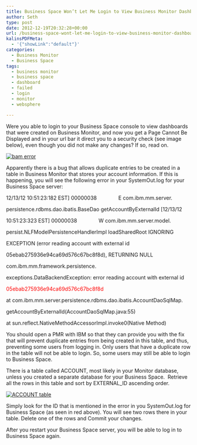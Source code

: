 ```yaml
---
title: Business Space Won’t Let Me Login to View Business Monitor Dashboards
author: Seth
type: post
date: 2012-12-19T20:32:28+00:00
url: /business-space-wont-let-me-login-to-view-business-monitor-dashboards/
kalinsPDFMeta:
  - '{"showLink":"default"}'
categories:
  - Business Monitor
  - Business Space
tags:
  - business monitor
  - business space
  - dashboard
  - failed
  - login
  - monitor
  - websphere

---
```

Were you able to login to your Business Space console to view dashboards that were created on Business Monitor, and now you get a Page Cannot Be Displayed and in your url bar it direct you to a security check (see image below), even though you did not make any changes? If so, read on.

<a href="http://www.sethgagnon.com/business-space-wont-let-me-login-to-view-business-monitor-dashboards/bam-error/" rel="attachment wp-att-983"><img class="alignnone size-large wp-image-983" alt="bam error" src="https://i2.wp.com/www.sethgagnon.com/wp-content/uploads/2012/12/bam-error-1024x640.png?resize=600%2C375" srcset="https://i2.wp.com/sethgagnon.com/wp-content/uploads/2012/12/bam-error.png?resize=1024%2C640 1024w, https://i2.wp.com/sethgagnon.com/wp-content/uploads/2012/12/bam-error.png?resize=300%2C187 300w, https://i2.wp.com/sethgagnon.com/wp-content/uploads/2012/12/bam-error.png?w=1280 1280w" sizes="(max-width: 600px) 100vw, 600px" data-recalc-dims="1" /></a>

<!--more-->

Apparently there is a bug that allows duplicate entries to be created in a table in Business Monitor that stores your account information. If this is happening, you will see the following error in your SystemOut.log for your Business Space server:

12/13/12 10:51:23:182 EST] 00000038               E com.ibm.mm.server.
  
persistence.rdbms.dao.ibatis.BaseDao getAccountByExternalId [12/13/12
  
10:51:23:323 EST] 00000038               W com.ibm.mm.server.model.
  
persist.NLFModelPersistenceHandlerImpl loadSharedRoot IGNORING
  
EXCEPTION (error reading account with external id
  
05ebab275936e94ca69d576c67bc8f8d), RETURNING NULL
  
com.ibm.mm.framework.persistence.
  
exceptions.DataBackendException: error reading account with external id
  
<span style="color: #ff0000;">05ebab275936e94ca69d576c67bc8f8d </span>
  
at com.ibm.mm.server.persistence.rdbms.dao.ibatis.AccountDaoSqlMap.
  
getAccountByExternalId(AccountDaoSqlMap.java:55)
  
at sun.reflect.NativeMethodAccessorImpl.invoke0(Native Method)

You should open a PMR with IBM so that they can provide you with the fix that will prevent duplicate entries from being created in this table, and thus, preventing some users from logging in. Only users that have a duplicate row in the table will not be able to login. So, some users may still be able to login to Business Space.

There is a table called ACCOUNT, most likely in your Monitor database, unless you created a separate database for your Business Space.  Retrieve all the rows in this table and sort by EXTERNAL_ID ascending order.

<a href="http://www.sethgagnon.com/business-space-wont-let-me-login-to-view-business-monitor-dashboards/account-table/" rel="attachment wp-att-991"><img class="alignnone size-full wp-image-991" alt="ACCOUNT table" src="https://i0.wp.com/www.sethgagnon.com/wp-content/uploads/2012/12/ACCOUNT-table.png?resize=900%2C558" srcset="https://i0.wp.com/sethgagnon.com/wp-content/uploads/2012/12/ACCOUNT-table.png?w=1012 1012w, https://i0.wp.com/sethgagnon.com/wp-content/uploads/2012/12/ACCOUNT-table.png?resize=300%2C185 300w" sizes="(max-width: 900px) 100vw, 900px" data-recalc-dims="1" /></a>

Simply look for the ID that is mentioned in the error in you SystemOut.log for Business Space (as seen in red above). You will see two rows there in your table. Delete one of the rows and Commit your changes.

After you restart your Business Space server, you will be able to log in to Business Space again.